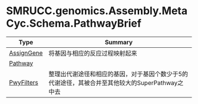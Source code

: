 ﻿
# SMRUCC.genomics.Assembly.MetaCyc.Schema.PathwayBrief

|Type|Summary|
|----|-------|
|[AssignGene](./AssignGene.md)|将基因与相应的反应过程映射起来|
|[Pathway](./Pathway.md)||
|[PwyFilters](./PwyFilters.md)|整理出代谢途径和相应的基因，对于基因个数少于5的代谢途径，其被合并至其他较大的SuperPathway之中去|

